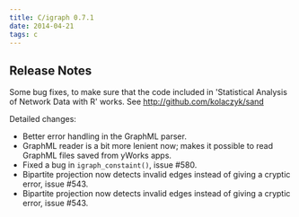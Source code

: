 ```yaml
---
title: C/igraph 0.7.1
date: 2014-04-21
tags: c
---
```


Release Notes
-------------

Some bug fixes, to make sure that the code included in
'Statistical Analysis of Network Data with R' works. See
http://github.com/kolaczyk/sand

Detailed changes:

- Better error handling in the GraphML parser.
- GraphML reader is a bit more lenient now; makes it possible to read
  GraphML files saved from yWorks apps.
- Fixed a bug in `igraph_constaint()`, issue #580.
- Bipartite projection now detects invalid edges instead of giving
  a cryptic error, issue #543.
- Bipartite projection now detects invalid edges instead of giving
  a cryptic error, issue #543.

